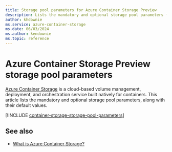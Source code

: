 ```yaml
---
title: Storage pool parameters for Azure Container Storage Preview
description: Lists the mandatory and optional storage pool parameters for the storage pool that's created when you install Azure Container Storage.
author: khdownie
ms.service: azure-container-storage
ms.date: 06/03/2024
ms.author: kendownie
ms.topic: reference
---
```


# Azure Container Storage Preview storage pool parameters

[Azure Container Storage](container-storage-introduction.md) is a cloud-based volume management, deployment, and orchestration service built natively for containers. This article lists the mandatory and optional storage pool parameters, along with their default values.

[!INCLUDE [container-storage-storage-pool-parameters](../../../includes/container-storage-storage-pool-parameters.md)]

## See also

- [What is Azure Container Storage?](container-storage-introduction.md)
